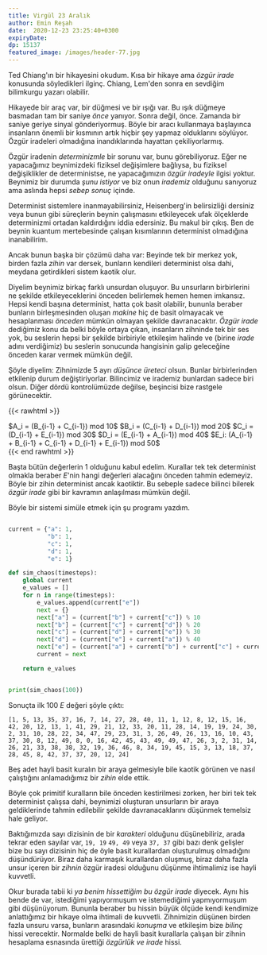 ```yaml
---
title: Virgül 23 Aralık 
author: Emin Reşah
date:  2020-12-23 23:25:40+0300
expiryDate:
dp: 15137
featured_image: /images/header-77.jpg
---
```


Ted Chiang'ın bir hikayesini okudum. Kısa bir hikaye ama *özgür irade* konusunda söyledikleri ilginç. Chiang, Lem'den sonra en sevdiğim bilimkurgu yazarı olabilir. 

Hikayede bir araç var, bir düğmesi ve bir ışığı var. Bu ışık düğmeye basmadan tam bir saniye *önce* yanıyor. Sonra değil, önce. Zamanda bir saniye geriye sinyal gönderiyormuş. Böyle bir aracı kullanmaya başlayınca insanların önemli bir kısmının artık hiçbir şey yapmaz olduklarını söylüyor. Özgür iradeleri olmadığına inandıklarında hayattan çekiliyorlarmış. 

Özgür iradenin *determinizmle* bir sorunu var, bunu görebiliyoruz. Eğer ne yapacağımız beynimizdeki fiziksel değişimlere bağlıysa, bu fiziksel değişiklikler de deterministse, ne yapacağımızın *özgür iradeyle* ilgisi yoktur. Beynimiz bir durumda *şunu istiyor* ve biz onun *irademiz* olduğunu sanıyoruz ama aslında hepsi *sebep sonuç* içinde. 

Determinist sistemlere inanmayabilirsiniz, Heisenberg'in belirsizliği dersiniz veya bunun gibi süreçlerin beynin çalışmasını etkileyecek ufak ölçeklerde determinizmi ortadan kaldırdığını iddia edersiniz. Bu makul bir çıkış. Ben de beynin kuantum mertebesinde çalışan kısımlarının determinist olmadığına inanabilirim. 

Ancak bunun başka bir çözümü daha var: Beyinde tek bir merkez yok, birden fazla *zihin* var dersek, bunların kendileri determinist olsa dahi, meydana getirdikleri sistem kaotik olur. 

Diyelim beynimiz birkaç farklı unsurdan oluşuyor. Bu unsurların birbirlerini ne şekilde etkileyeceklerini önceden belirlemek hemen hemen imkansız. Hepsi kendi başına determinist, hatta çok basit olabilir, bununla beraber bunların birleşmesinden oluşan *makine* hiç de basit olmayacak ve hesaplanması *önceden* mümkün olmayan şekilde davranacaktır. *Özgür irade* dediğimiz konu da belki böyle ortaya çıkan, insanların zihninde tek bir ses yok, bu seslerin hepsi bir şekilde birbiriyle etkileşim halinde ve (birine *irade* adını verdiğimiz) bu seslerin sonucunda hangisinin galip geleceğine önceden karar vermek mümkün değil. 

Şöyle diyelim: Zihnimizde 5 ayrı *düşünce üreteci* olsun. Bunlar birbirlerinden etkilenip durum
değiştiriyorlar. Bilincimiz ve irademiz bunlardan sadece biri olsun. Diğer dördü kontrolümüzde
değilse, beşincisi bize rastgele görünecektir. 

{{< rawhtml >}}
<div>
$A_i = (B_{i-1} + C_{i-1}) mod 10$
$B_i = (C_{i-1} + D_{i-1}) mod 20$
$C_i = (D_{i-1} + E_{i-1}) mod 30$
$D_i = (E_{i-1} + A_{i-1}) mod 40$
$E_i: (A_{i-1} + B_{i-1} + C_{i-1} + D_{i-1} + E_{i-1}) mod 50$
</div>
{{< end rawhtml >}}

Başta bütün değerlerin 1 olduğunu kabul edelim. Kurallar tek tek determinist olmakla
beraber $E$'nin hangi değerleri alacağını önceden tahmin edemeyiz. Böyle bir zihin
determinist ancak kaotiktir. Bu sebeple sadece bilinci bilerek *özgür irade* gibi bir kavramın
anlaşılması mümkün değil. 

Böyle bir sistemi simüle etmek için şu programı yazdım. 

```python

current = {"a": 1,
           "b": 1,
           "c": 1,
           "d": 1,
           "e": 1}

def sim_chaos(timesteps):
    global current
    e_values = []
    for n in range(timesteps):
        e_values.append(current["e"])
        next = {}
        next["a"] = (current["b"] + current["c"]) % 10
        next["b"] = (current["c"] + current["d"]) % 20
        next["c"] = (current["d"] + current["e"]) % 30
        next["d"] = (current["e"] + current["a"]) % 40
        next["e"] = (current["a"] + current["b"] + current["c"] + current["d"] + current["e"]) % 50
        current = next

    return e_values


print(sim_chaos(100))
```

Sonuçta ilk 100 $E$ değeri şöyle çıktı:

```
[1, 5, 13, 35, 37, 16, 7, 14, 27, 28, 40, 11, 1, 12, 8, 12, 15, 16, 42, 20, 12, 13, 1, 41, 29, 21, 12, 33, 20, 11, 28, 14, 19, 19, 24, 30, 2, 31, 10, 28, 22, 34, 47, 29, 23, 31, 3, 26, 49, 26, 13, 16, 10, 43, 37, 30, 8, 12, 49, 8, 0, 16, 42, 45, 43, 49, 49, 47, 26, 3, 2, 31, 14, 26, 21, 33, 38, 38, 32, 19, 36, 46, 8, 34, 19, 45, 15, 3, 13, 18, 37, 28, 45, 8, 42, 37, 37, 20, 12, 24]
```

Beş adet hayli basit kuralın bir araya gelmesiyle bile kaotik görünen ve nasıl çalıştığını
anlamadığımız bir *zihin* elde ettik. 

Böyle çok primitif kuralların bile önceden kestirilmesi zorken, her biri tek tek determinist çalışsa dahi, beynimizi oluşturan unsurların bir araya geldiklerinde tahmin edilebilir şekilde davranacaklarını düşünmek temelsiz hale geliyor. 

Baktığımızda sayı dizisinin de bir *karakteri* olduğunu düşünebiliriz, arada tekrar eden sayılar
var, `19, 19` `49, 49` veya `37, 37` gibi bazı denk gelişler bize bu sayı dizisinin hiç de öyle
basit kurallardan oluşturulmuş olmadığını düşündürüyor. Biraz daha karmaşık 
kurallardan oluşmuş, biraz daha fazla unsur içeren bir *zihnin* özgür iradesi olduğunu düşünme
ihtimalimiz ise hayli kuvvetli. 

Okur burada tabii ki *ya benim hissettiğim bu özgür irade* diyecek. Aynı his bende de var,
istediğimi yapıyormuşum ve istemediğimi yapmıyormuşum gibi düşünüyorum. Bununla beraber bu hissin
büyük ölçüde kendi kendimize anlattığımız bir hikaye olma ihtimali de kuvvetli. Zihnimizin düşünen
birden fazla unsuru varsa, bunların arasındaki *konuşma* ve etkileşim bize *bilinç* hissi
verecektir. Normalde belki de hayli basit kurallarla çalışan bir zihnin hesaplama esnasında ürettiği
*özgürlük ve irade* hissi. 


